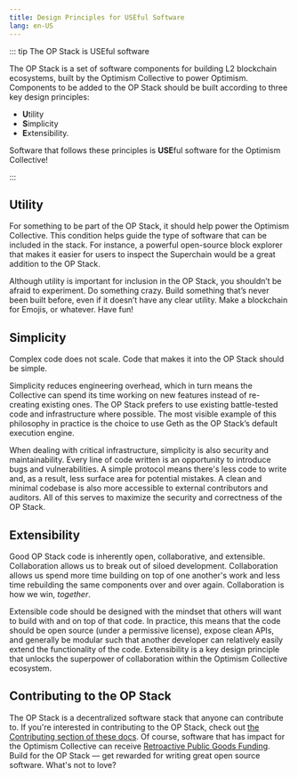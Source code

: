```yaml
---
title: Design Principles for USEful Software
lang: en-US
---
```



::: tip The OP Stack is USEful software

The OP Stack is a set of software components for building L2 blockchain ecosystems, built by the Optimism Collective to power Optimism. 
Components to be added to the OP Stack should be built according to three key design principles: 
- **U**tility
- **S**implicity
- **E**xtensibility. 

Software that follows these principles is **USE**ful software for the Optimism Collective!

::: 

## Utility

For something to be part of the OP Stack, it should help power the Optimism Collective. 
This condition helps guide the type of software that can be included in the stack. 
For instance, a powerful open-source block explorer that makes it easier for users to inspect the Superchain would be a great addition to the OP Stack.

Although utility is important for inclusion in the OP Stack, you shouldn’t be afraid to experiment. 
Do something crazy. 
Build something that’s never been built before, even if it doesn’t have any clear utility. Make a blockchain for Emojis, or whatever. Have fun! 

## Simplicity

Complex code does not scale. 
Code that makes it into the OP Stack should be simple.

Simplicity reduces engineering overhead, which in turn means the Collective can spend its time working on new features instead of re-creating existing ones. 
The OP Stack prefers to use existing battle-tested code and infrastructure where possible. 
The most visible example of this philosophy in practice is the choice to use Geth as the OP Stack’s default execution engine.

When dealing with critical infrastructure, simplicity is also security and maintainability. 
Every line of code written is an opportunity to introduce bugs and vulnerabilities. 
A simple protocol means there's less code to write and, as a result, less surface area for potential mistakes. 
A clean and minimal codebase is also more accessible to external contributors and auditors. 
All of this serves to maximize the security and correctness of the OP Stack.

## Extensibility

Good OP Stack code is inherently open, collaborative, and extensible. 
Collaboration allows us to break out of siloed development. 
Collaboration allows us spend more time building on top of one another's work and less time rebuilding the same components over and over again. 
Collaboration is how we win, *together*.

Extensible code should be designed with the mindset that others will want to build with and on top of that code. 
In practice, this means that the code should be open source (under a permissive license), expose clean APIs, and generally be modular such that another developer can relatively easily extend the functionality of the code. 
Extensibility is a key design principle that unlocks the superpower of collaboration within the Optimism Collective ecosystem.

## Contributing to the OP Stack

The OP Stack is a decentralized software stack that anyone can contribute to. 
If you're interested in contributing to the OP Stack, check out [the Contributing section of these docs](../contribute.md).
Of course, software that has impact for the Optimism Collective can receive [Retroactive Public Goods Funding](https://app.optimism.io/retropgf). 
Build for the OP Stack — get rewarded for writing great open source software. What's not to love?
